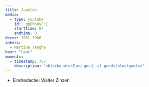 ```yaml
---
title: Juwelen
media:
  - type: youtube
    id: _gg6hbUyFcI
    starttime: 87
    endtime: 0
decor: 1981-1986
ankers:
  - Martine Tanghe
hour: "Laat"
moments:
  - timestamp: 757
    description: "<blockquote>Eind goed, al goed</blockquote>"
---
```


* Eindredactie: Walter Zinzen
